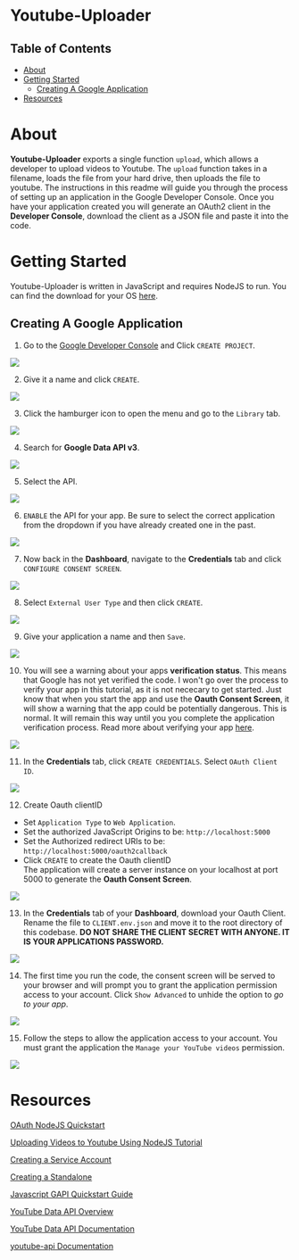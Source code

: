 # Youtube-Uploader

## Table of Contents

- [About](#about)
- [Getting Started](#getting_started)
    - [Creating A Google Application](#create_app)
- [Resources](#resources)


# About <a name = "about"></a>

__Youtube-Uploader__ exports a single function `upload`, which allows a developer to upload videos to Youtube. The `upload` function takes in a filename, loads the file from your hard drive, then uploads the file to youtube. The instructions in this readme will guide you through the process of setting up an application in the Google Developer Console. Once you have your application created you will generate an OAuth2 client in the __Developer Console__, download the client as a JSON file and paste it into the code.

# Getting Started <a name = "getting_started"></a>


Youtube-Uploader is written in JavaScript and requires NodeJS to run. You can find the download for your OS [here](https://nodejs.org/en/download/).


## Creating A Google Application <a name = "create_app"></a>



1. Go to the [Google Developer Console](https://console.developers.google.com/project) and Click `CREATE PROJECT`.
<img src="https://i.imgur.com/9gBypeJ.png"/>

2. Give it a name and click `CREATE`.
<img src="https://imgur.com/SuSoOsi.png"/>

3. Click the hamburger icon to open the menu and go to the `Library` tab.
<img src="https://imgur.com/GIALifM.png"/>

4. Search for __Google Data API v3__.
<img src="https://imgur.com/SOrDtJK.png"/>

5. Select the API.
<img src="https://imgur.com/iGLCqeO.png"/>

6. `ENABLE` the API for your app. Be sure to select the correct application from the dropdown if you have already created one in the past.
<img src="https://imgur.com/4VCwvVV.png"/>

7. Now back in the __Dashboard__, navigate to the __Credentials__ tab and click `CONFIGURE CONSENT SCREEN`. 
<img src="https://imgur.com/6eC0eHk.png"/>

8. Select `External User Type` and then click `CREATE`. 
<img src="https://imgur.com/oXXXNfI.png"/>

9. Give your application a name and then `Save`. 
<img src="https://imgur.com/cjk4sj5.png"/>

10. You will see a warning about your apps __verification status__. This means that Google has not yet verified the code. I won't go over the process to verify your app in this tutorial, as it is not nececary to get started. Just know that when you start the app and use the __Oauth Consent Screen__, it will show a warning that the app could be potentially dangerous. This is normal. It will remain this way until you you complete the application verification process. Read more about verifying your app [here](https://developers.google.com/apps-script/guides/client-verification).
<img src="https://imgur.com/KvNNwXb.png"/>


11. In the __Credentials__ tab, click `CREATE CREDENTIALS`. Select `OAuth Client ID`.
<img src="https://imgur.com/Bv7P6y4.png"/>

12. Create Oauth clientID
- Set `Application Type` to `Web Application`.
- Set the authorized JavaScript Origins to be: `http://localhost:5000`
- Set the Authorized redirect URIs to be: `http://localhost:5000/oauth2callback`
- Click `CREATE` to create the Oauth clientID\
The application will create a server instance on your localhost at port 5000 to generate the __Oauth Consent Screen__.
<img src="https://imgur.com/kEHxP9e.png"/>

13. In the __Credentials__ tab of your __Dashboard__, download your Oauth Client. Rename the file to `CLIENT.env.json` and move it to the root directory of this codebase.
__DO NOT SHARE THE CLIENT SECRET WITH ANYONE. IT IS YOUR APPLICATIONS PASSWORD.__ 
<img src="https://imgur.com/upgyYzI.png"/>


14. The first time you run the code, the consent screen will be served to your browser and will prompt you to grant the application permission access to your account. Click `Show Advanced` to unhide the option to *go to your app*.
<img src="https://imgur.com/QJqxzmA.png"/>

15. Follow the steps to allow the application access to your account. You must grant the application the `Manage your YouTube videos` permission.
<img src="https://imgur.com/SvUtyEk.png"/>




# Resources <a name="resources"></a>


[OAuth NodeJS Quickstart](https://developers.google.com/people/quickstart/nodejs)

[Uploading Videos to Youtube Using NodeJS Tutorial](https://www.codementor.io/@johnnyb/uploading-videos-to-youtube-with-nodejs-google-api-du107ynot)

[Creating a Service Account](https://developers.google.com/api-client-library/dotnet/guide/aaa_oauth#service-account)

[Creating a Standalone](https://developers.google.com/youtube/v3/guides/moving_to_oauth#standalone)

[Javascript GAPI Quickstart Guide](https://developers.google.com/youtube/v3/quickstart/js)

[YouTube Data API Overview](https://developers.google.com/youtube/v3/getting-started)

[YouTube Data API Documentation](https://developers.google.com/youtube/v3/docs/)

[youtube-api Documentation](https://www.npmjs.com/package/youtube-api)
